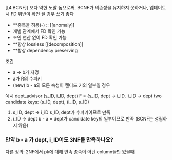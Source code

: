 [[4.BCNF]] 보다 약한 노말 폼으로써, BCNF가 의존성을 유지하지 못하거나, 업데이트시 FD 위반이 확인 될 경우 쓰기 좋다

- **중복을 허용(-) :: [[anomaly]] 
- 개별 관계에서 FD 확인 가능
- 조인 연산 없이 FD 확인 가능
- **항상 lossless [[decomposition]] 
- **항상 dependency preserving

조건
- a -> b가 자명
- a가 R의 수퍼키
- (new) b - a의 모든 속성이 캔디드 키의 일부일 경우

예시
  dept_advisor (s_ID, i_ID, dept)
  F = {s_ID, dept -> i_ID,  i_ID -> dept
  two candidate keys: (s_ID, dept), (i_ID, s_ID)
  1. s_ID, dept -> i_iD 
     s_ID, dept가 수퍼키이므로 만족
2. i_ID -> dept
   b - a = dept가 candidate key의 일부이므로 만족
   (BCNF는 성립하지 않음)
### 만약 b - a 가 dept, i_ID어도 3NF를 만족하나요?

다른 정의:
2NF에서 pk에 대해 연속 종속이 아닌 column들만 있을때